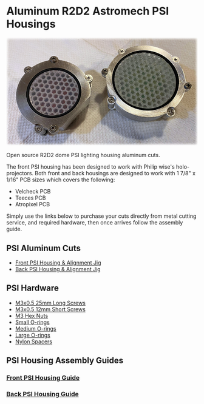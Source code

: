# Aluminum R2D2 Astromech PSI Housings

<img src="/assets/intro.jpg" />

Open source R2D2 dome PSI lighting housing aluminum cuts. 

The front PSI housing has been designed to work with Philip wise's holo-projectors. Both front and back housings are designed to work with 1 7/8" x 1/16" PCB sizes which covers the following:

- Velcheck PCB
- Teeces PCB
- Atropixel PCB

Simply use the links below to purchase your cuts directly from metal cutting service, and required hardware, then once arrives follow the assembly guide.

## PSI Aluminum Cuts

- [Front PSI Housing & Alignment Jig](https://cart.sendcutsend.com/5igkomj3rr9p)
- [Back PSI Housing & Alignment Jig](https://cart.sendcutsend.com/djhoyyqhtpox)


## PSI Hardware
- [M3x0.5 25mm Long Screws](https://www.mcmaster.com/91801A620/)
- [M3x0.5 12mm Short Screws](https://www.mcmaster.com/91801A158/)
- [M3 Hex Nuts](https://www.mcmaster.com/94150A325/)
- [Small O-rings](https://www.mcmaster.com/1295N114/)
- [Medium O-rings](https://www.mcmaster.com/1295N262/)
- [Large O-rings](https://www.mcmaster.com/1295N266/)
- [Nylon Spacers](https://www.mcmaster.com/93657A506/)


## PSI Housing Assembly Guides

### [Front PSI Housing Guide](https://github.com/drolsen/r2d2-psi-housing/wiki/PSI-Front-Assembling)
### [Back PSI Housing Guide](https://github.com/drolsen/r2d2-psi-housing/wiki/PSI-Back-Assembling)
